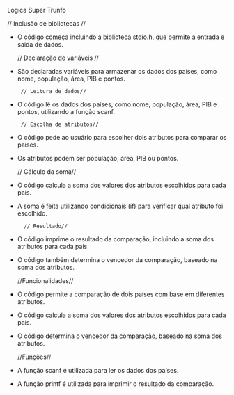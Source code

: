 Logica Super Trunfo

  //  Inclusão de bibliotecas //

- O código começa incluindo a biblioteca stdio.h, que permite a entrada e saída de dados.

     // Declaração de variáveis //

- São declaradas variáveis para armazenar os dados dos países, como nome, população, área, PIB e pontos.

       // Leitura de dados//

- O código lê os dados dos países, como nome, população, área, PIB e pontos, utilizando a função scanf.

       // Escolha de atributos//

- O código pede ao usuário para escolher dois atributos para comparar os países.
- Os atributos podem ser população, área, PIB ou pontos.

    // Cálculo da soma//

- O código calcula a soma dos valores dos atributos escolhidos para cada país.
- A soma é feita utilizando condicionais (if) para verificar qual atributo foi escolhido.

        // Resultado//

- O código imprime o resultado da comparação, incluindo a soma dos atributos para cada país.
- O código também determina o vencedor da comparação, baseado na soma dos atributos.

   //Funcionalidades//

- O código permite a comparação de dois países com base em diferentes atributos.
- O código calcula a soma dos valores dos atributos escolhidos para cada país.
- O código determina o vencedor da comparação, baseado na soma dos atributos.

    //Funções//

- A função scanf é utilizada para ler os dados dos países.
- A função printf é utilizada para imprimir o resultado da comparação.